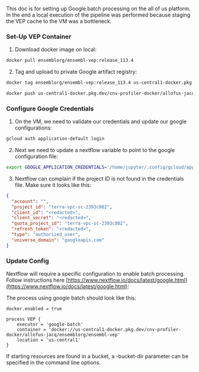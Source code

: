This doc is for setting up Google batch processing on the all of us platform. In the end a local execution of the pipeline was performed because staging the VEP cache to the VM was a bottleneck. 

### Set-Up VEP Container
1. Download docker image on local:
```bash
docker pull ensemblorg/ensembl-vep:release_113.4

```
2. Tag and upload to private Google artifact registry:
```bash
docker tag ensemblorg/ensembl-vep:release_113.4 us-central1-docker.pkg.dev/cnv-profiler-docker/allofus-jacq/ensemblorg/ensembl-vep:release_113.4

docker push us-central1-docker.pkg.dev/cnv-profiler-docker/allofus-jacq/ensemblorg/ensembl-vep:release_113.4
```

### Configure Google Credentials

1. On the VM, we need to validate our credentials and update our google configurations:

```bash
gcloud auth application-default login
```
2. Next we need to update a nextflow variable to point to the google configuration file:

```bash
export GOOGLE_APPLICATION_CREDENTIALS='/home/jupyter/.config/gcloud/application_default_credentials.json'
```
3. Nextflow can complain if the project ID is not found in the credentials file. Make sure it looks like this:

```json
{
  "account": "",
  "project_id": "terra-vpc-sc-2393c802",
  "client_id": "<redacted>",
  "client_secret": "<redacted>",
  "quota_project_id": "terra-vpc-sc-2393c802",
  "refresh_token": "<redacted>",
  "type": "authorized_user",
  "universe_domain": "googleapis.com"
}
```

### Update Config

Nextflow will require a specific configuration to enable batch processing. Follow instructions here [https://www.nextflow.io/docs/latest/google.html](https://www.nextflow.io/docs/latest/google.html): 

The process using google batch should look like this:

```
docker.enabled = true

process VEP {
	executor = 'google-batch'
	container = 'docker://us-central1-docker.pkg.dev/cnv-profiler-docker/allofus-jacq/ensemblorg/ensembl-vep'
	location = 'us-central1'
}

```

If starting resources are found in a bucket,  a -bucket-dir parameter can be specified in the command line options. 


